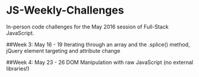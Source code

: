 # JS-Weekly-Challenges
In-person code challenges for the May 2016 session of Full-Stack JavaScript.

##Week 3: May 16 - 19
Iterating through an array and the .splice() method, jQuery element targeting and attribute change

##Week 4: May 23 - 26
DOM Manipulation with raw JavaScript (no external libraries!)
